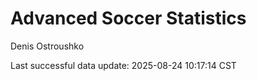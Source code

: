# Advanced Soccer Statistics
Denis Ostroushko

<!-- gfm -->

Last successful data update: 2025-08-24 10:17:14 CST
